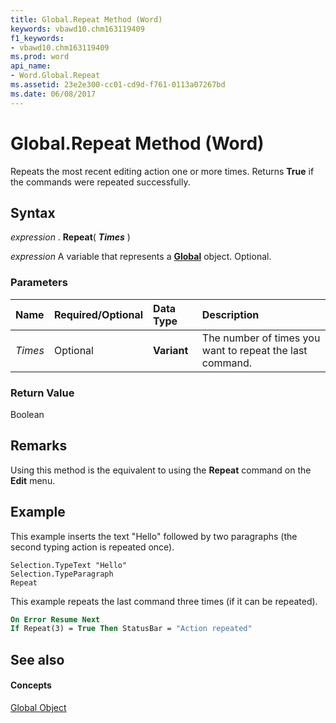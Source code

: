 ```yaml
---
title: Global.Repeat Method (Word)
keywords: vbawd10.chm163119409
f1_keywords:
- vbawd10.chm163119409
ms.prod: word
api_name:
- Word.Global.Repeat
ms.assetid: 23e2e300-cc01-cd9d-f761-0113a07267bd
ms.date: 06/08/2017
---
```



# Global.Repeat Method (Word)

Repeats the most recent editing action one or more times. Returns  **True** if the commands were repeated successfully.


## Syntax

 _expression_ . **Repeat**( **_Times_** )

 _expression_ A variable that represents a **[Global](global-object-word.md)** object. Optional.


### Parameters



|**Name**|**Required/Optional**|**Data Type**|**Description**|
|:-----|:-----|:-----|:-----|
| _Times_|Optional| **Variant**|The number of times you want to repeat the last command.|

### Return Value

Boolean


## Remarks

Using this method is the equivalent to using the  **Repeat** command on the **Edit** menu.


## Example

This example inserts the text "Hello" followed by two paragraphs (the second typing action is repeated once).


```
Selection.TypeText "Hello" 
Selection.TypeParagraph 
Repeat
```

This example repeats the last command three times (if it can be repeated).




```vb
On Error Resume Next 
If Repeat(3) = True Then StatusBar = "Action repeated"
```


## See also


#### Concepts


[Global Object](global-object-word.md)

